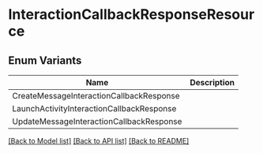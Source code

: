 # InteractionCallbackResponseResource

## Enum Variants

| Name | Description |
|---- | -----|
| CreateMessageInteractionCallbackResponse |  |
| LaunchActivityInteractionCallbackResponse |  |
| UpdateMessageInteractionCallbackResponse |  |

[[Back to Model list]](../README.md#documentation-for-models) [[Back to API list]](../README.md#documentation-for-api-endpoints) [[Back to README]](../README.md)



